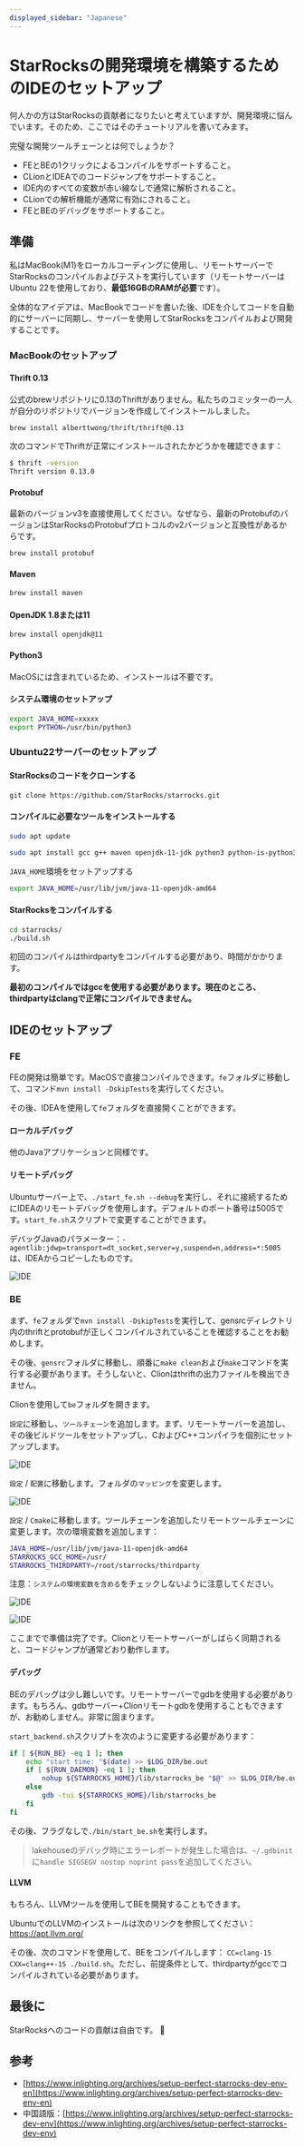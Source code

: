 ```yaml
---
displayed_sidebar: "Japanese"
---
```


# StarRocksの開発環境を構築するためのIDEのセットアップ

何人かの方はStarRocksの貢献者になりたいと考えていますが、開発環境に悩んでいます。そのため、ここではそのチュートリアルを書いてみます。

完璧な開発ツールチェーンとは何でしょうか？

* FEとBEの1クリックによるコンパイルをサポートすること。
* CLionとIDEAでのコードジャンプをサポートすること。
* IDE内のすべての変数が赤い線なしで通常に解析されること。
* CLionでの解析機能が通常に有効にされること。
* FEとBEのデバッグをサポートすること。

## 準備

私はMacBook(M1)をローカルコーディングに使用し、リモートサーバーでStarRocksのコンパイルおよびテストを実行しています（リモートサーバーはUbuntu 22を使用しており、**最低16GBのRAMが必要**です）。

全体的なアイデアは、MacBookでコードを書いた後、IDEを介してコードを自動的にサーバーに同期し、サーバーを使用してStarRocksをコンパイルおよび開発することです。

### MacBookのセットアップ

#### Thrift 0.13

公式のbrewリポジトリに0.13のThriftがありません。私たちのコミッターの一人が自分のリポジトリでバージョンを作成してインストールしました。

```bash
brew install alberttwong/thrift/thrift@0.13
```

次のコマンドでThriftが正常にインストールされたかどうかを確認できます：

```bash
$ thrift -version
Thrift version 0.13.0
```

#### Protobuf

最新のバージョンv3を直接使用してください。なぜなら、最新のProtobufのバージョンはStarRocksのProtobufプロトコルのv2バージョンと互換性があるからです。

```bash
brew install protobuf
```

#### Maven

```bash
brew install maven
```

#### OpenJDK 1.8または11

```bash
brew install openjdk@11
```

#### Python3

MacOSには含まれているため、インストールは不要です。

#### システム環境のセットアップ

```bash
export JAVA_HOME=xxxxx
export PYTHON=/usr/bin/python3
```

### Ubuntu22サーバーのセットアップ

#### StarRocksのコードをクローンする

`git clone https://github.com/StarRocks/starrocks.git`

#### コンパイルに必要なツールをインストールする

```bash
sudo apt update
```

```bash
sudo apt install gcc g++ maven openjdk-11-jdk python3 python-is-python3 unzip cmake bzip2 ccache byacc ccache flex automake libtool bison binutils-dev libiberty-dev build-essential ninja-build
```

`JAVA_HOME`環境をセットアップする

```bash
export JAVA_HOME=/usr/lib/jvm/java-11-openjdk-amd64
```

#### StarRocksをコンパイルする

```bash
cd starrocks/
./build.sh
```

初回のコンパイルはthirdpartyをコンパイルする必要があり、時間がかかります。

**最初のコンパイルではgccを使用する必要があります。現在のところ、thirdpartyはclangで正常にコンパイルできません。**

## IDEのセットアップ

### FE

FEの開発は簡単です。MacOSで直接コンパイルできます。`fe`フォルダに移動して、コマンド`mvn install -DskipTests`を実行してください。

その後、IDEAを使用して`fe`フォルダを直接開くことができます。

#### ローカルデバッグ

他のJavaアプリケーションと同様です。

#### リモートデバッグ

Ubuntuサーバー上で、`./start_fe.sh --debug`を実行し、それに接続するためにIDEAのリモートデバッグを使用します。デフォルトのポート番号は5005です。`start_fe.sh`スクリプトで変更することができます。

デバッグJavaのパラメーター：`-agentlib:jdwp=transport=dt_socket,server=y,suspend=n,address=*:5005` は、IDEAからコピーしたものです。

![IDE](../../assets/ide-1.png)

### BE

まず、`fe`フォルダで`mvn install -DskipTests`を実行して、gensrcディレクトリ内のthriftとprotobufが正しくコンパイルされていることを確認することをお勧めします。

その後、`gensrc`フォルダに移動し、順番に`make clean`および`make`コマンドを実行する必要があります。そうしないと、Clionはthriftの出力ファイルを検出できません。

Clionを使用して`be`フォルダを開きます。

`設定`に移動し、`ツールチェーン`を追加します。まず、リモートサーバーを追加し、その後ビルドツールをセットアップし、CおよびC++コンパイラを個別にセットアップします。

![IDE](../../assets/ide-2.png)

`設定` / `配置`に移動します。フォルダの`マッピング`を変更します。

![IDE](../../assets/ide-3.png)

`設定` / `Cmake`に移動します。ツールチェーンを追加したリモートツールチェーンに変更します。次の環境変数を追加します：

```bash
JAVA_HOME=/usr/lib/jvm/java-11-openjdk-amd64
STARROCKS_GCC_HOME=/usr/
STARROCKS_THIRDPARTY=/root/starrocks/thirdparty
```

注意：`システムの環境変数を含める`をチェックしないように注意してください。

![IDE](../../assets/ide-4.png)

![IDE](../../assets/ide-5.png)

ここまでで準備は完了です。Clionとリモートサーバーがしばらく同期されると、コードジャンプが通常どおり動作します。

#### デバッグ

BEのデバッグは少し難しいです。リモートサーバーでgdbを使用する必要があります。もちろん、gdbサーバー+Clionリモートgdbを使用することもできますが、お勧めしません。非常に固まります。

`start_backend.sh`スクリプトを次のように変更する必要があります：

```bash
if [ ${RUN_BE} -eq 1 ]; then
    echo "start time: "$(date) >> $LOG_DIR/be.out
    if [ ${RUN_DAEMON} -eq 1 ]; then
        nohup ${STARROCKS_HOME}/lib/starrocks_be "$@" >> $LOG_DIR/be.out 2>&1 </dev/null &
    else
        gdb -tui ${STARROCKS_HOME}/lib/starrocks_be
    fi
fi
```

その後、フラグなしで`./bin/start_be.sh`を実行します。

> lakehouseのデバッグ時にエラーレポートが発生した場合は、`~/.gdbinit`に`handle SIGSEGV nostop noprint pass`を追加してください。

#### LLVM

もちろん、LLVMツールを使用してBEを開発することもできます。

UbuntuでのLLVMのインストールは次のリンクを参照してください：https://apt.llvm.org/

その後、次のコマンドを使用して、BEをコンパイルします： `CC=clang-15 CXX=clang++-15 ./build.sh`。ただし、前提条件として、thirdpartyがgccでコンパイルされている必要があります。

## 最後に

StarRocksへのコードの貢献は自由です。 🫵

## 参考

* [https://www.inlighting.org/archives/setup-perfect-starrocks-dev-env-en](https://www.inlighting.org/archives/setup-perfect-starrocks-dev-env-en)
* 中国語版：[https://www.inlighting.org/archives/setup-perfect-starrocks-dev-env](https://www.inlighting.org/archives/setup-perfect-starrocks-dev-env)